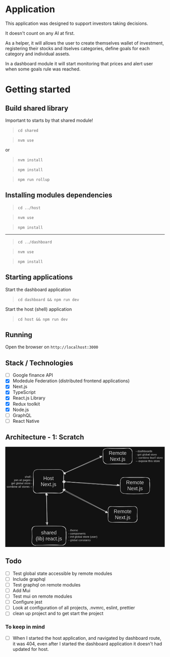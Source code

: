 # Application

This application was designed to support investors taking decisions.

It doesn't count on any AI at first.

As a helper, it will allows the user to create themselves wallet of investment, registering their stocks and itselves categories, define goals for each category and individual assets.

In a dashboard module it will start monitoring that prices and alert user when some goals rule was reached.

# Getting started

## Build shared library
Important to starts by that shared module!

> `cd shared`

> `nvm use`

or 

> `nvm install`

> `npm install`

> `npm run rollup`

## Installing modules dependencies

> `cd ../host`

> `nvm use`

> `npm install`

---

> `cd ../dashboard`

> `nvm use`

> `npm install`


## Starting applications

Start the dashboard application
> `cd dashboard && npm run dev`

Start the host (shell) application
> `cd host && npm run dev`

## Running
Open the browser on `http://localhost:3000`

## Stack / Technologies
- [ ] Google finance API
- [x] Modedule Federation (distributed frontend applications)
- [x] Next.js
- [x] TypeScript
- [x] React.js Library
- [x] Redux toolkit
- [x] Node.js
- [ ] GraphQL
- [ ] React Native

## Architecture - 1: Scratch
![Alt text](<arch-1.png>)

## Todo
- [ ] Test global state accessible by remote modules
- [ ] Include graphql
- [ ] Test graphql on remote modules
- [ ] Add Mui
- [ ] Test mui on remote modules
- [ ] Configure jest
- [ ] Look at configuration of all projects, .nvmrc, eslint, prettier
- [ ] clean up project and to get start the project

### To keep in mind
- [ ] When I started the host application, and navigated by dashboard route, it was 404, even after I started the dashboard application it doesn't had updated for host.
